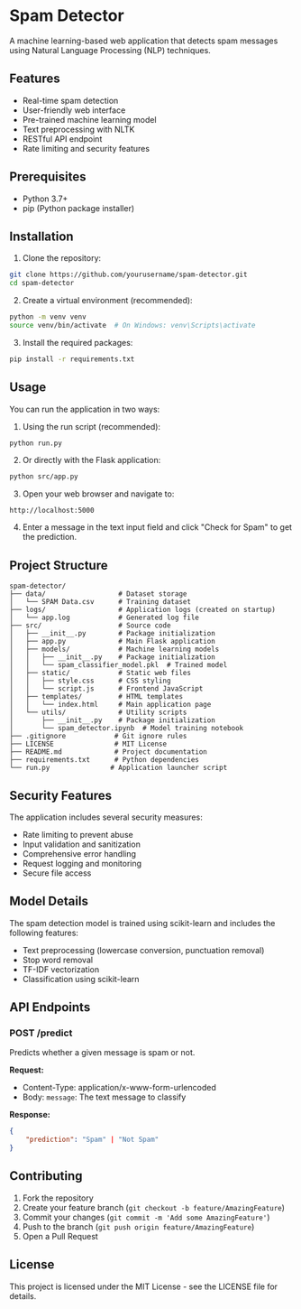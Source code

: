 # Spam Detector

A machine learning-based web application that detects spam messages using Natural Language Processing (NLP) techniques.

## Features

- Real-time spam detection
- User-friendly web interface
- Pre-trained machine learning model
- Text preprocessing with NLTK
- RESTful API endpoint
- Rate limiting and security features

## Prerequisites

- Python 3.7+
- pip (Python package installer)

## Installation

1. Clone the repository:
```bash
git clone https://github.com/yourusername/spam-detector.git
cd spam-detector
```

2. Create a virtual environment (recommended):
```bash
python -m venv venv
source venv/bin/activate  # On Windows: venv\Scripts\activate
```

3. Install the required packages:
```bash
pip install -r requirements.txt
```

## Usage

You can run the application in two ways:

1. Using the run script (recommended):
```bash
python run.py
```

2. Or directly with the Flask application:
```bash
python src/app.py
```

3. Open your web browser and navigate to:
```
http://localhost:5000
```

4. Enter a message in the text input field and click "Check for Spam" to get the prediction.

## Project Structure

```
spam-detector/
├── data/                  # Dataset storage
│   └── SPAM Data.csv      # Training dataset
├── logs/                  # Application logs (created on startup)
│   └── app.log            # Generated log file
├── src/                   # Source code
│   ├── __init__.py        # Package initialization
│   ├── app.py             # Main Flask application
│   ├── models/            # Machine learning models
│   │   ├── __init__.py    # Package initialization
│   │   └── spam_classifier_model.pkl  # Trained model
│   ├── static/            # Static web files
│   │   ├── style.css      # CSS styling
│   │   └── script.js      # Frontend JavaScript
│   ├── templates/         # HTML templates
│   │   └── index.html     # Main application page
│   └── utils/             # Utility scripts
│       ├── __init__.py    # Package initialization
│       └── spam_detector.ipynb  # Model training notebook
├── .gitignore            # Git ignore rules
├── LICENSE               # MIT License
├── README.md             # Project documentation
├── requirements.txt      # Python dependencies
└── run.py               # Application launcher script
```

## Security Features

The application includes several security measures:

- Rate limiting to prevent abuse
- Input validation and sanitization
- Comprehensive error handling
- Request logging and monitoring
- Secure file access

## Model Details

The spam detection model is trained using scikit-learn and includes the following features:
- Text preprocessing (lowercase conversion, punctuation removal)
- Stop word removal
- TF-IDF vectorization
- Classification using scikit-learn

## API Endpoints

### POST /predict
Predicts whether a given message is spam or not.

**Request:**
- Content-Type: application/x-www-form-urlencoded
- Body: `message`: The text message to classify

**Response:**
```json
{
    "prediction": "Spam" | "Not Spam"
}
```

## Contributing

1. Fork the repository
2. Create your feature branch (`git checkout -b feature/AmazingFeature`)
3. Commit your changes (`git commit -m 'Add some AmazingFeature'`)
4. Push to the branch (`git push origin feature/AmazingFeature`)
5. Open a Pull Request

## License

This project is licensed under the MIT License - see the LICENSE file for details.
